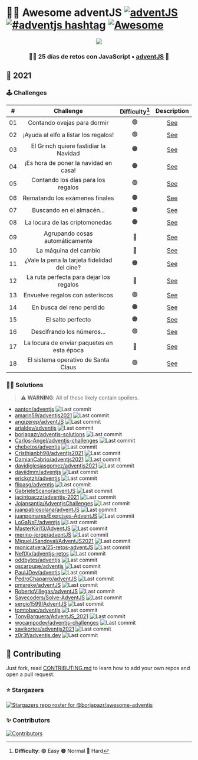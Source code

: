 # 🎅🎄 Awesome adventJS [![adventJS](https://img.shields.io/badge/adventJS-fbbf24?style=flat-square&logo=JavaScript&logoColor=000000)](https://adventjs.dev) [![#adventjs hashtag](https://img.shields.io/badge/-%23adventJS-1DA1F2?style=flat-square&logo=twitter&logoColor=white)](https://twitter.com/search?q=%23adventjs&src=recent_search_click&f=live) [![Awesome](https://cdn.rawgit.com/sindresorhus/awesome/d7305f38d29fed78fa85652e3a63e154dd8e8829/media/badge.svg)](https://github.com/sindresorhus/awesome)

<p align="center"> 
  <img src=https://i.imgur.com/mOUN7uE.png/>
</p>

<h3 align="center">🧑‍🚀 25 días de retos con JavaScript • <a href="https://adventjs.dev">adventJS</a> 🚀</h3>

## 🦠 2021

### 🕹️ Challenges

|  #  |                  Challenge                   | Difficulty[^1] |                Description                |
| :-: | :------------------------------------------: | :------------: | :---------------------------------------: |
| 01  |         Contando ovejas para dormir          |       🟢       | [See](https://adventjs.dev/challenges/01) |
| 02  |     ¡Ayuda al elfo a listar los regalos!     |       🟢       | [See](https://adventjs.dev/challenges/02) |
| 03  |    El Grinch quiere fastidiar la Navidad     |       🟠       | [See](https://adventjs.dev/challenges/03) |
| 04  |    ¡Es hora de poner la navidad en casa!     |       🟠       | [See](https://adventjs.dev/challenges/04) |
| 05  |      Contando los días para los regalos      |       🟢       | [See](https://adventjs.dev/challenges/05) |
| 06  |        Rematando los exámenes finales        |       🟠       | [See](https://adventjs.dev/challenges/06) |
| 07  |          Buscando en el almacén...           |       🟠       | [See](https://adventjs.dev/challenges/07) |
| 08  |        La locura de las criptomonedas        |       🟠       | [See](https://adventjs.dev/challenges/08) |
| 09  |       Agrupando cosas automáticamente        |       🔴       | [See](https://adventjs.dev/challenges/09) |
| 10  |            La máquina del cambio             |       🔴       | [See](https://adventjs.dev/challenges/10) |
| 11  | ¿Vale la pena la tarjeta fidelidad del cine? |       🟠       | [See](https://adventjs.dev/challenges/11) |
| 12  |   La ruta perfecta para dejar los regalos    |       🔴       | [See](https://adventjs.dev/challenges/12) |
| 13  |       Envuelve regalos con asteriscos        |       🟢       | [See](https://adventjs.dev/challenges/13) |
| 14  |          En busca del reno perdido           |       🟠       | [See](https://adventjs.dev/challenges/14) |
| 15  |              El salto perfecto               |       🟠       | [See](https://adventjs.dev/challenges/15) |
| 16  |          Descifrando los números...          |       🟢       | [See](https://adventjs.dev/challenges/16) |
| 17  |  La locura de enviar paquetes en esta época  |       🔴       | [See](https://adventjs.dev/challenges/17) |
| 18  |     El sistema operativo de Santa Claus      |       🟢       | [See](https://adventjs.dev/challenges/18) |

[^1]: **Difficulty**: 🟢 Easy 🟠 Normal 🔴 Hard

### 🧑‍💻 Solutions

> ⚠️ **WARNING**: All of these likely contain spoilers.

- [aanton/adventjs](https://github.com/aanton/adventjs) ![Last commit](https://img.shields.io/github/last-commit/aanton/adventjs?style=flat-square)
- [amarin59/adventjs2021](https://github.com/amarin59/adventjs2021) ![Last commit](https://img.shields.io/github/last-commit/amarin59/adventjs2021?style=flat-square)
- [angizerep/adventJS](https://github.com/angizerep/adventJS) ![Last commit](https://img.shields.io/github/last-commit/angizerep/adventJS?style=flat-square)
- [arialdev/adventjs](https://github.com/arialdev/adventjs) ![Last commit](https://img.shields.io/github/last-commit/arialdev/adventjs?style=flat-square)
- [borjapazr/adventjs-solutions](https://github.com/borjapazr/adventjs-solutions) ![Last commit](https://img.shields.io/github/last-commit/borjapazr/adventjs-solutions?style=flat-square)
- [Carlos-Angel/adventjs-challenges](https://github.com/Carlos-Angel/adventjs-challenges) ![Last commit](https://img.shields.io/github/last-commit/Carlos-Angel/adventjs-challenges?style=flat-square)
- [chebetos/adventjs](https://github.com/chebetos/adventjs) ![Last commit](https://img.shields.io/github/last-commit/chebetos/adventjs?style=flat-square)
- [Cristhianbh98/adventjs2021](https://github.com/Cristhianbh98/adventjs2021) ![Last commit](https://img.shields.io/github/last-commit/Cristhianbh98/adventjs2021?style=flat-square)
- [DamianCabrio/adventjs2021](https://github.com/DamianCabrio/adventjs2021) ![Last commit](https://img.shields.io/github/last-commit/DamianCabrio/adventjs2021?style=flat-square)
- [davidiglesiasgomez/adventjs2021](https://github.com/davidiglesiasgomez/adventjs2021) ![Last commit](https://img.shields.io/github/last-commit/davidiglesiasgomez/adventjs2021?style=flat-square)
- [daviidmm/adventjs](https://github.com/daviidmm/adventjs) ![Last commit](https://img.shields.io/github/last-commit/daviidmm/adventjs?style=flat-square)
- [erickgtzh/adventjs](https://github.com/erickgtzh/adventjs) ![Last commit](https://img.shields.io/github/last-commit/erickgtzh/adventjs?style=flat-square)
- [flipasg/adventjs](https://github.com/flipasg/adventjs) ![Last commit](https://img.shields.io/github/last-commit/flipasg/adventjs?style=flat-square)
- [GabrieleScano/adventJS](https://github.com/GabrieleScano/adventJS) ![Last commit](https://img.shields.io/github/last-commit/GabrieleScano/adventJS?style=flat-square)
- [jacintoaczz/adventjs-2021](https://github.com/jacintoaczz/adventjs-2021) ![Last commit](https://img.shields.io/github/last-commit/jacintoaczz/adventjs-2021?style=flat-square)
- [Jojansantia/AdventjsChallenges](https://github.com/Jojansantia/AdventjsChallenges) ![Last commit](https://img.shields.io/github/last-commit/Jojansantia/AdventjsChallenges?style=flat-square)
- [juanpablosolana/adventJS](https://github.com/juanpablosolana/adventJS) ![Last commit](https://img.shields.io/github/last-commit/juanpablosolana/adventJS?style=flat-square)
- [juanpomares/Exercises-AdventJS](https://github.com/juanpomares/Exercises-AdventJS) ![Last commit](https://img.shields.io/github/last-commit/juanpomares/Exercises-AdventJS?style=flat-square)
- [LoGaNsF/adventjs](https://github.com/LoGaNsF/adventjs) ![Last commit](https://img.shields.io/github/last-commit/LoGaNsF/adventjs?style=flat-square)
- [MasterKiri13/AdventJS](https://github.com/MasterKiri13/AdventJS) ![Last commit](https://img.shields.io/github/last-commit/MasterKiri13/AdventJS?style=flat-square)
- [merino-jorge/adventJS](https://github.com/merino-jorge/adventJS) ![Last commit](https://img.shields.io/github/last-commit/merino-jorge/adventJS?style=flat-square)
- [MiguelJSandoval/AdventJS2021](https://github.com/MiguelJSandoval/AdventJS2021) ![Last commit](https://img.shields.io/github/last-commit/MiguelJSandoval/AdventJS2021?style=flat-square)
- [monicatvera/25-retos-adventJS](https://github.com/monicatvera/25-retos-adventJS) ![Last commit](https://img.shields.io/github/last-commit/monicatvera/25-retos-adventJS?style=flat-square)
- [NeftXx/adventjs-retos](https://github.com/NeftXx/adventjs-retos) ![Last commit](https://img.shields.io/github/last-commit/NeftXx/adventjs-retos?style=flat-square)
- [oddbytes/adventjs](https://github.com/oddbytes/adventjs) ![Last commit](https://img.shields.io/github/last-commit/oddbytes/adventjs?style=flat-square)
- [oscarpupe/adventjs](https://github.com/oscarpupe/adventjs) ![Last commit](https://img.shields.io/github/last-commit/oscarpupe/adventjs?style=flat-square)
- [PaulJDev/adventjs](https://github.com/PaulJDev/adventjs) ![Last commit](https://img.shields.io/github/last-commit/PaulJDev/adventjs?style=flat-square)
- [PedroChaparro/adventJS](https://github.com/PedroChaparro/adventJS) ![Last commit](https://img.shields.io/github/last-commit/PedroChaparro/adventJS?style=flat-square)
- [pmareke/adventJS](https://github.com/pmareke/adventJS) ![Last commit](https://img.shields.io/github/last-commit/pmareke/adventJS?style=flat-square)
- [RobertoVillegas/adventJS](https://github.com/RobertoVillegas/adventJS) ![Last commit](https://img.shields.io/github/last-commit/RobertoVillegas/adventJS?style=flat-square)
- [Savecoders/Solve-AdventJS](https://github.com/Savecoders/Solve-AdventJS) ![Last commit](https://img.shields.io/github/last-commit/Savecoders/Solve-AdventJS?style=flat-square)
- [sergio1599/AdventJS](https://github.com/sergio1599/AdventJS) ![Last commit](https://img.shields.io/github/last-commit/sergio1599/AdventJS?style=flat-square)
- [tomtobac/adventjs](https://github.com/tomtobac/adventjs) ![Last commit](https://img.shields.io/github/last-commit/tomtobac/adventjs?style=flat-square)
- [TonyBarquera/AdventJS_2021](https://github.com/TonyBarquera/AdventJS_2021) ![Last commit](https://img.shields.io/github/last-commit/TonyBarquera/AdventJS_2021?style=flat-square)
- [wocampodev/adventjs-challenges](https://github.com/wocampodev/adventjs-challenges) ![Last commit](https://img.shields.io/github/last-commit/wocampodev/adventjs-challenges?style=flat-square)
- [xavikortes/adventjs2021](https://github.com/xavikortes/adventjs2021) ![Last commit](https://img.shields.io/github/last-commit/xavikortes/adventjs2021?style=flat-square)
- [z0r3f/adventjs.dev](https://github.com/z0r3f/adventjs.dev) ![Last commit](https://img.shields.io/github/last-commit/z0r3f/adventjs.dev?style=flat-square)

## 🤝 Contributing

Just fork, read [CONTRIBUTING.md](CONTRIBUTING.md) to learn how to add your own repos and open a pull request.

### ⭐ Stargazers

[![Stargazers repo roster for @borjapazr/awesome-adventjs](https://reporoster.com/stars/borjapazr/awesome-adventjs)](https://github.com/borjapazr/awesome-adventjs/stargazers)

### ✨ Contributors

[![Contributors](https://contrib.rocks/image?repo=borjapazr/awesome-adventjs)](https://github.com/borjapazr/awesome-adventjs/graphs/contributors)
